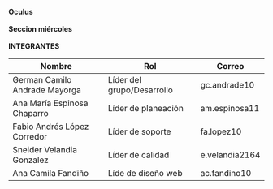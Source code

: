 ﻿<b>Oculus</b>
<br><br>
<b>Seccion miércoles </b> 
<br><br>
<b>INTEGRANTES</b>
<br>

| Nombre                        | Rol                           | Correo         | 
|-------------------------------|-------------------------------|----------------|
| German Camilo Andrade Mayorga | Líder del grupo/Desarrollo    | gc.andrade10   | 
| Ana María Espinosa Chaparro   | Líder de planeación           | am.espinosa11  | 
| Fabio Andrés López Corredor   | Líder de soporte              | fa.lopez10     |
| Sneider Velandia Gonzalez     | Líder de calidad              | e.velandia2164 | 
| Ana Camila Fandiño            | Líde de diseño web            | ac.fandino10   |
